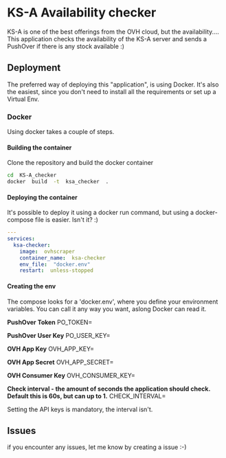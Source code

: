 
# KS-A Availability checker

KS-A is one of the best offerings from the OVH cloud, but the availability....
This application checks the availability of the KS-A server and sends a PushOver if there is any stock available :)

## Deployment
The preferred way of deploying this "application", is using Docker. It's also the easiest, since you don't need to install all the requirements or set up a Virtual Env.

### Docker
Using docker takes a couple of steps.

#### Building the container
Clone the repository and build the docker container

```bash
cd  KS-A_checker
docker  build  -t  ksa_checker  .
```

#### Deploying the container
It's possible to deploy it using a docker run command, but using a docker-compose file is easier. Isn't it? :)
```yaml
---
services:
  ksa-checker:
    image:  ovhscraper
    container_name:  ksa-checker
    env_file:  "docker.env"
    restart:  unless-stopped
```

#### Creating the env
The compose looks for a 'docker.env', where you define your environment variables. You can call it any way you want, aslong Docker can read it.

**PushOver Token**
PO_TOKEN=

**PushOver User Key**
PO_USER_KEY=

**OVH App Key**
OVH_APP_KEY=

**OVH App Secret**
OVH_APP_SECRET=

**OVH Consumer Key**
OVH_CONSUMER_KEY=

**Check interval - the amount of seconds the application should check. Default this is 60s, but can up to 1.**
CHECK_INTERVAL=

Setting the API keys is mandatory, the interval isn't.

## Issues
if you encounter any issues, let me know by creating a issue :-)
